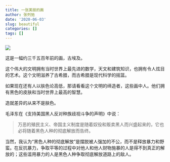 ```yaml
---
title: 一张美丽的画
author: 张列弛
date: '2020-06-03'
slug: beautiful
categories: []
tags: []
---  
```

![](https://brewminate.com/wp-content/uploads/2018/02/022018-01-Art-Histroy-Ancient-Egypt.png)

这是一幅约三千五百年前的画，古埃及。   


这个伟大的文明拥有当时世界上最先进的数学，天文和建筑知识，也拥有令人炫目的艺术。这个文明滋养了古希腊，而古希腊是现代科学的摇篮。   

如果现在还有人以肤色论高低，那请看看这个文明的缔造者，这些画中人。他们拥有黑色的皮肤和当时世界上最高的智慧。   

造就差异的从来不是肤色。   

毛泽东在《支持美国黑人反对种族歧视斗争的声明》中说：    

> 万恶的殖民主义、帝国主义制度是随着奴役和贩卖黑人而兴盛起来的，它也必将随着黑色人种的彻底解放而告终。  


当然，我认为“黑色人种的彻底解放”是摆脱被人强加的不公，而不是释放暴力和野蛮。在反抗暴力，争取平等的过程中对他人和他人财物施暴的人是得不到真正的解放的；这些滥用暴力的人是黑色人种争取彻底解放道路上的敌人。   



